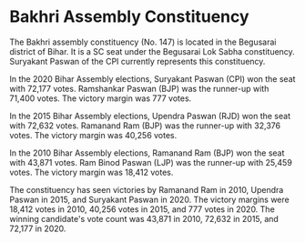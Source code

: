 # Bakhri Assembly Constituency

The Bakhri assembly constituency (No. 147) is located in the Begusarai district of Bihar. It is a SC seat under the Begusarai Lok Sabha constituency. Suryakant Paswan of the CPI currently represents this constituency.

In the 2020 Bihar Assembly elections, Suryakant Paswan (CPI) won the seat with 72,177 votes. Ramshankar Paswan (BJP) was the runner-up with 71,400 votes. The victory margin was 777 votes.

In the 2015 Bihar Assembly elections, Upendra Paswan (RJD) won the seat with 72,632 votes. Ramanand Ram (BJP) was the runner-up with 32,376 votes. The victory margin was 40,256 votes.

In the 2010 Bihar Assembly elections, Ramanand Ram (BJP) won the seat with 43,871 votes. Ram Binod Paswan (LJP) was the runner-up with 25,459 votes. The victory margin was 18,412 votes.

The constituency has seen victories by Ramanand Ram in 2010, Upendra Paswan in 2015, and Suryakant Paswan in 2020. The victory margins were 18,412 votes in 2010, 40,256 votes in 2015, and 777 votes in 2020. The winning candidate's vote count was 43,871 in 2010, 72,632 in 2015, and 72,177 in 2020.
